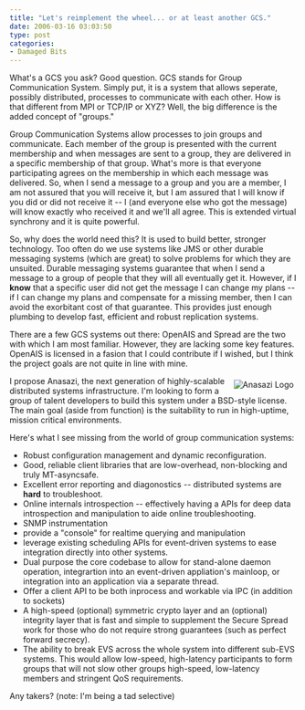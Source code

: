 ```yaml
---
title: "Let's reimplement the wheel... or at least another GCS."
date: 2006-03-16 03:03:50
type: post
categories:
- Damaged Bits
---
```


<p> What's a GCS you ask?  Good question.  GCS stands for Group Communication System.  Simply put, it is a system that allows seperate, possibly distributed, processes to communicate with each other.  How is that different from MPI or TCP/IP or XYZ?  Well, the big difference is the added concept of "groups." </p>  <p> Group Communication Systems allow processes to join groups and communicate.  Each member of the group is presented with the current membership and when messages are sent to a group, they are delivered in a specific membership of that group.  What's more is that everyone participating agrees on the membership in which each message was delivered.  So, when I send a message to a group and you are a member, I am not assured that you will receive it, but I am assured that I will know if you did or did not receive it -- I (and everyone else who got the message) will know exactly who received it and we'll all agree.  This is extended virtual synchrony and it is quite powerful. </p>  <p> So, why does the world need this?  It is used to build better, stronger technology.  Too often do we use systems like JMS or other durable messaging systems (which are great) to solve problems for which they are unsuited.  Durable messaging systems guarantee that when I send a message to a group of people that they will all eventually get it.  However, if I <b>know</b> that a specific user did not get the message I can change my plans -- if I can change my plans and compensate for a missing member, then I can avoid the exorbitant cost of that guarantee.  This provides just enough plumbing to develop fast, efficient and robust replication systems. </p>  <p> There are a few GCS systems out there: OpenAIS and Spread are the two with which I am most familiar.  However, they are lacking some key features.  OpenAIS is licensed in a fasion that I could contribute if I wished, but I think the project goals are not quite in line with mine. </p>  <p> <img style="margin: 6px" align="right" src="https://www.lethargy.org/images/anasazi/anasazi_logo.gif" alt="Anasazi Logo" /> I propose Anasazi, the next generation of highly-scalable distributed systems infrastructure.  I'm looking to form a group of talent developers to build this system under a BSD-style license.  The main goal (aside from function) is the suitability to run in high-uptime, mission critical environments. </p>  <p> Here's what I see missing from the world of group communication systems: </p>  <ul> <li>Robust configuration management and dynamic reconfiguration. <li>Good, reliable client libraries that are low-overhead, non-blocking and truly MT-asyncsafe. <li>Excellent error reporting and diagonostics -- distributed systems are <b>hard</b> to troubleshoot. <li>Online internals introspection -- effectively having a APIs for deep data introspection and manipulation to aide online troubleshooting. <li>SNMP instrumentation <li>provide a "console" for realtime querying and manipulation <li>leverage existing scheduling APIs for event-driven systems to ease integration directly into other systems. <li>Dual purpose the core codebase to allow for stand-alone daemon operation, integrartion into an event-driven appliation's mainloop, or integration into an application via a separate thread. <li>Offer a client API to be both inprocess and workable via IPC (in addition to sockets) <li>A high-speed (optional) symmetric crypto layer and an (optional) integrity layer that is fast and simple to supplement the Secure Spread work for those who do not require strong guarantees (such as perfect forward secrecy). <li>The ability to break EVS across the whole system into different sub-EVS systems.  This would allow low-speed, high-latency participants to form groups that will not slow other groups high-speed, low-latency members and stringent QoS requirements. </ul>  <p> Any takers? (note: I'm being a tad selective) </p>
